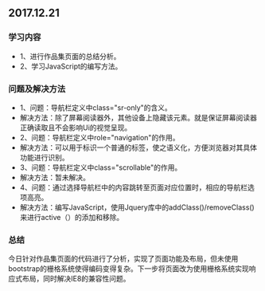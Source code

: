 ## 2017.12.21

### 学习内容
+ 1、进行作品集页面的总结分析。
+ 2、学习JavaScript的编写方法。

### 问题及解决方法
+ 1、问题：导航栏定义中class="sr-only"的含义。
+ 解决方法：除了屏幕阅读器外，其他设备上隐藏该元素。就是保证屏幕阅读器正确读取且不会影响Ui的视觉呈现。
+ 2、问题：导航栏定义中role="navigation"的作用。
+ 解决方法：可以用于标识一个普通的标签，使之语义化，方便浏览器对其具体功能进行识别。 
+ 3、问题：导航栏定义中class="scrollable"的作用。
+ 解决方法：暂未解决。
+ 4、问题：通过选择导航栏中的内容跳转至页面对应位置时，相应的导航栏选项高亮。
+ 解决方法：编写JavaScript，使用Jquery库中的addClass()/removeClass()来进行active（）的添加和移除。

### 总结
今日针对作品集页面的代码进行了分析，实现了页面功能及布局，但未使用bootstrap的栅格系统使得编码变得复杂。下一步将页面改为使用栅格系统实现响应式布局，同时解决IE8的兼容性问题。

